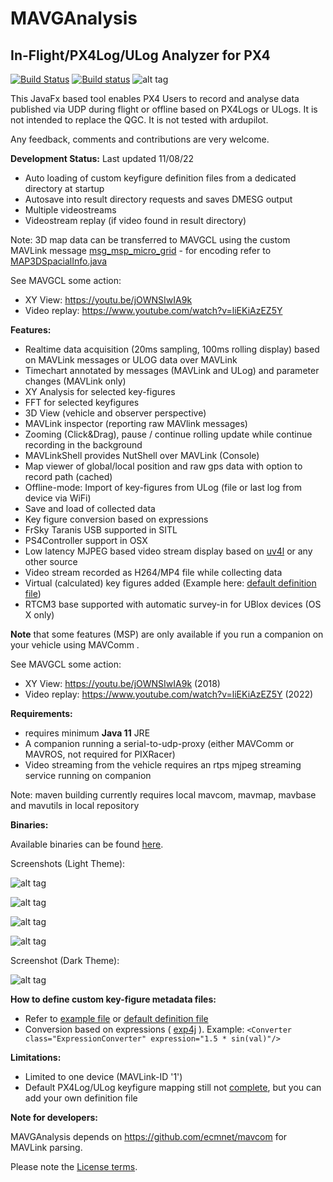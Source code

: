 

# MAVGAnalysis

## In-Flight/PX4Log/ULog Analyzer for PX4 

[![Build Status](https://travis-ci.org/ecmnet/MAVGCL.svg?branch=master)](https://travis-ci.org/ecmnet/MAVGCL) [![Build status](https://ci.appveyor.com/api/projects/status/jqo0dnkcksaj6b3s?svg=true)](https://ci.appveyor.com/project/ecmnet/mavgcl) ![alt tag](https://img.shields.io/github/release/ecmnet/MAVGCL.svg)



This JavaFx based tool enables PX4 Users to record and analyse data published via UDP during flight or offline based on PX4Logs or ULogs. It is not intended to replace the QGC. It is not tested with ardupilot.

Any feedback, comments and contributions are very welcome.

**Development Status:** Last updated 	11/08/22

- Auto loading of custom keyfigure definition files from a dedicated directory at startup
- Autosave into result directory requests and saves DMESG output
- Multiple videostreams
- Videostream replay (if video found in result directory)

Note: 3D map data can be transferred to MAVGCL using the custom MAVLink message [msg_msp_micro_grid](https://github.com/ecmnet/mavcom/blob/af3a826866d977b898170547d15e1ad334899682/mavcom/mavlink/lquac.xml#L231) - for encoding refer to [MAP3DSpacialInfo.java](https://github.com/ecmnet/mavmap/blob/aa739520e2de797cad3ba71da01f041c87445557/mavmap/src/main/java/com/comino/mavmap/map/map3D/Map3DSpacialInfo.java#L84)

See MAVGCL some action: 
- XY View: <https://youtu.be/jOWNSIwIA9k>
- Video replay: <https://www.youtube.com/watch?v=liEKiAzEZ5Y>


**Features:**

- Realtime data acquisition (20ms sampling, 100ms rolling display) based on MAVLink messages or ULOG data over MAVLink
- Timechart annotated by messages (MAVLink and ULog) and parameter changes (MAVLink only)
- XY Analysis for selected key-figures
- FFT for selected keyfigures
- 3D View (vehicle and observer perspective)
- MAVLink inspector (reporting raw MAVlink messages)
- Zooming (Click&Drag), pause / continue rolling update while continue recording in the background
- MAVLinkShell provides NutShell over MAVLink (Console)
- Map viewer of global/local position and raw gps data with option to record path (cached)
- Offline-mode: Import of key-figures from ULog (file or last log from device via WiFi)
- Save and load of collected data 
- Key figure conversion based on expressions
- FrSky Taranis USB supported in SITL
- PS4Controller support in OSX
- Low latency MJPEG based video stream display based on [uv4l](http://www.linux-projects.org) or any other source
- Video stream recorded as H264/MP4 file while collecting data
- Virtual (calculated) key figures added (Example here: [default definition file](https://github.com/ecmnet/MAVGCL/blob/master/MAVGCL/src/com/comino/flight/model/AnalysisDataModelMetaData.xml#L1000))
- RTCM3 base supported with automatic survey-in for UBlox devices (OS X only)

**Note** that some features (MSP) are only available if you run a companion on your vehicle using MAVComm .

See MAVGCL some action: 
- XY View: <https://youtu.be/jOWNSIwIA9k> (2018)
- Video replay: <https://www.youtube.com/watch?v=liEKiAzEZ5Y> (2022)

**Requirements:**

- requires minimum  **Java 11** JRE 
- A companion running a serial-to-udp-proxy (either MAVComm or MAVROS, not required for PIXRacer)
- Video streaming from the vehicle requires an rtps mjpeg streaming service running on companion 

Note: maven building currently requires local mavcom, mavmap, mavbase and mavutils in local repository

**Binaries:**

Available binaries can be found [here](https://github.com/ecmnet/MAVGCL/releases).

Screenshots (Light Theme):

![alt tag](https://raw.github.com/ecmnet/MAVGCL/master/MAVGCL/image0.png)

![alt tag](https://raw.github.com/ecmnet/MAVGCL/master/MAVGCL/image1.png) 

![alt tag](https://raw.github.com/ecmnet/MAVGCL/master/MAVGCL/image2.png)

![alt tag](https://raw.github.com/ecmnet/MAVGCL/master/MAVGCL/image3.png) 

Screenshot (Dark Theme):

![alt tag](https://raw.github.com/ecmnet/MAVGCL/master/MAVGCL/image4.png) 

**How to define custom key-figure metadata files:**

- Refer to [example file](https://github.com/ecmnet/MAVGCL/blob/master/MAVGCL/ExampleKeyfigureMetaData.xml) or [default definition file](https://github.com/ecmnet/MAVGCL/blob/master/MAVGCL/src/com/comino/flight/model/AnalysisDataModelMetaData.xml#L515)
- Conversion based on expressions ( [exp4j](http://www.objecthunter.net/exp4j/#Built-in_functions) ).
  Example: `<Converter class="ExpressionConverter" expression="1.5 * sin(val)"/>`

**Limitations:**

- Limited to one device (MAVLink-ID '1')
- Default PX4Log/ULog keyfigure mapping still not [complete](https://github.com/ecmnet/MAVGCL/blob/master/MAVGCL/src/com/comino/flight/model/AnalysisDataModelMetaData.xml), but you can add your own definition file


**Note for developers:**

MAVGAnalysis depends on https://github.com/ecmnet/mavcom for MAVLink parsing.


Please note the [License terms](https://github.com/ecmnet/MAVGCL/blob/master/MAVGCL/LICENSE.md).

